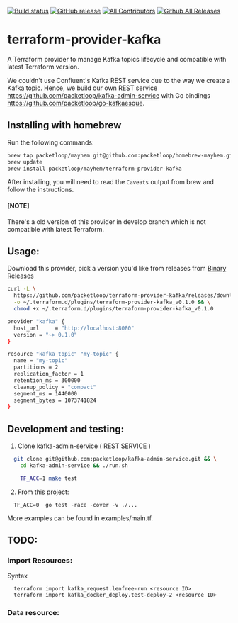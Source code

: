 [![Build status](https://circleci.com/gh/packetloop/terraform-provider-kafka.svg?style=shield&circle-token=:circle-token)](https://circleci.com/gh/packetloop/terraform-provider-kafka)
[![GitHub release](https://img.shields.io/github/release/packetloop/terraform-provider-kafka.svg)](https://github.com/packetloop/terraform-provider-kafka/releases/)
[![All Contributors](https://img.shields.io/github/contributors/packetloop/terraform-provider-kafka.svg?longCache=true&style=flat-square&colorB=orange&label=all%20contributors)](#contributors)
[![Github All Releases](https://img.shields.io/github/downloads/packetloop/terraform-provider-kafka/total.svg)]()


# terraform-provider-kafka

A Terraform provider to manage Kafka topics lifecycle and compatible with latest
Terraform version. 

We couldn't use Confluent's Kafka REST service due to the way we create a Kafka topic.
Hence, we build our own REST service https://github.com/packetloop/kafka-admin-service
with Go bindings https://github.com/packetloop/go-kafkaesque.

## Installing with homebrew

Run the following commands:

```bash
brew tap packetloop/mayhem git@github.com:packetloop/homebrew-mayhem.git
brew update
brew install packetloop/mayhem/terraform-provider-kafka
```

After installing, you will need to read the `Caveats` output from brew and follow the instructions.

#### [NOTE]

There's a old version of this provider in develop branch which is not compatible with
latest Terraform.

## Usage:

Download this provider, pick a version you'd like from releases from
[Binary Releases](https://github.com/packetloop/terraform-provider-kafka/releases)

```bash
curl -L \
  https://github.com/packetloop/terraform-provider-kafka/releases/download/v0.1.0/terraform-provider-kafka_v0.1.0_darwin_x86_64 \
  -o ~/.terraform.d/plugins/terraform-provider-kafka_v0.1.0 && \
  chmod +x ~/.terraform.d/plugins/terraform-provider-kafka_v0.1.0
```

```bash
provider "kafka" {
  host_url     = "http://localhost:8080"
  version = "~> 0.1.0"
}

resource "kafka_topic" "my-topic" {
  name = "my-topic"
  partitions = 2
  replication_factor = 1
  retention_ms = 300000
  cleanup_policy = "compact"
  segment_ms = 1440000
  segment_bytes = 1073741824
}
```

## Development and testing:

1. Clone kafka-admin-service ( REST SERVICE )

```bash
  git clone git@github.com:packetloop/kafka-admin-service.git && \
    cd kafka-admin-service && ./run.sh

    TF_ACC=1 make test
```

2. From this project:

```
  TF_ACC=0  go test -race -cover -v ./...
```

More examples can be found in examples/main.tf.

## TODO:

### Import Resources:

Syntax

```
  terraform import kafka_request.lenfree-run <resource ID>
  terraform import kafka_docker_deploy.test-deploy-2 <resource ID>
```

### Data resource:
